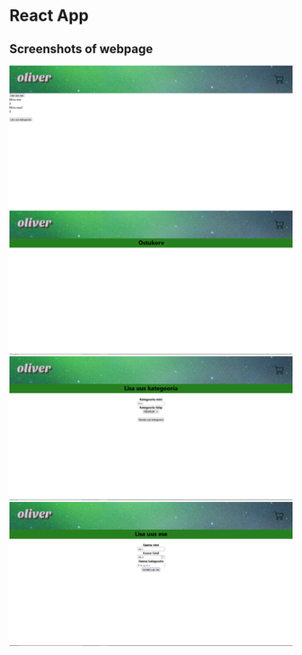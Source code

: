 # React App

## Screenshots of webpage

![Frontpage](https://github.com/oliverantsov/rakenduste-programmeerimine-2021/blob/main/frontend/screenshots/frontpage.png)
![Cart View](https://github.com/oliverantsov/rakenduste-programmeerimine-2021/blob/main/frontend/screenshots/cart.png)
![Adding Categories](https://github.com/oliverantsov/rakenduste-programmeerimine-2021/blob/main/frontend/screenshots/categoryform.png)
![Adding Items](https://github.com/oliverantsov/rakenduste-programmeerimine-2021/blob/main/frontend/screenshots/itemform.png)